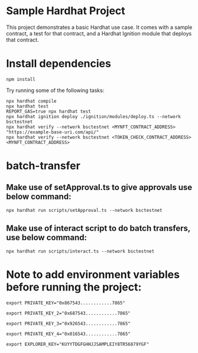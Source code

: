 # Sample Hardhat Project

This project demonstrates a basic Hardhat use case. It comes with a sample contract, a test for that contract, and a Hardhat Ignition module that deploys that contract.

# Install dependencies

```
npm install
```

Try running some of the following tasks:

```shell
npx hardhat compile
npx hardhat test
REPORT_GAS=true npx hardhat test
npx hardhat ignition deploy ./ignition/modules/deploy.ts --network bsctestnet
npx hardhat verify --network bsctestnet <MYNFT_CONTRACT_ADDRESS> "https://example-base-uri.com/api/"
npx hardhat verify --network bsctestnet <TOKEN_CHECK_CONTRACT_ADDRESS> <MYNFT_CONTRACT_ADDRESS>
```

# batch-transfer

## Make use of setApproval.ts to give approvals use below command:

```
npx hardhat run scripts/setApproval.ts --network bsctestnet
```

## Make use of interact script to do batch transfers, use below command:

```
npx hardhat run scripts/interact.ts --network bsctestnet
```

# Note to add environment variables before running the project:

```shell
export PRIVATE_KEY="0x867543............7865"

export PRIVATE_KEY_2="0x687543............7865"

export PRIVATE_KEY_3="0x926543............7865"

export PRIVATE_KEY_4="0x016543............7865"

export EXPLORER_KEY="KUYYTDGFGHHJJSAMPLEIY8TR56879YGF"
```

